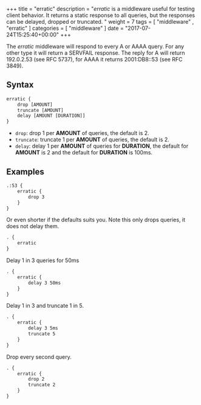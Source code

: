 +++
title = "erratic"
description = "*erratic* is a middleware useful for testing client behavior. It returns a static response to all queries, but the responses can be delayed, dropped or truncated. "
weight = 7
tags = [  "middleware" , "erratic" ]
categories = [ "middleware" ]
date = "2017-07-24T15:25:40+00:00"
+++

The *erratic* middleware will respond to every A or AAAA query. For any other type it will return
a SERVFAIL response. The reply for A will return 192.0.2.53 (see RFC 5737), for AAAA it returns
2001:DB8::53 (see RFC 3849).

## Syntax

~~~ txt
erratic {
    drop [AMOUNT]
    truncate [AMOUNT]
    delay [AMOUNT [DURATION]]
}
~~~

* `drop`: drop 1 per **AMOUNT** of queries, the default is 2.
* `truncate`: truncate 1 per **AMOUNT** of queries, the default is 2.
* `delay`: delay 1 per **AMOUNT** of queries for **DURATION**, the default for **AMOUNT** is 2 and
  the default for **DURATION** is 100ms.

## Examples

~~~ txt
.:53 {
    erratic {
        drop 3
    }
}
~~~

Or even shorter if the defaults suits you. Note this only drops queries, it does not delay them.

~~~ txt
. {
    erratic
}
~~~

Delay 1 in 3 queries for 50ms

~~~ txt
. {
    erratic {
        delay 3 50ms
    }
}
~~~

Delay 1 in 3 and truncate 1 in 5.

~~~ txt
. {
    erratic {
        delay 3 5ms
        truncate 5
    }
}
~~~

Drop every second query.

~~~ txt
. {
    erratic {
        drop 2
        truncate 2
    }
}
~~~

